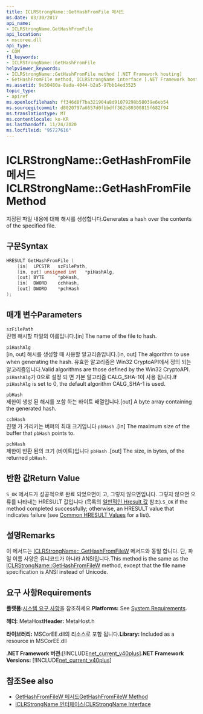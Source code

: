 ```yaml
---
title: ICLRStrongName::GetHashFromFile 메서드
ms.date: 03/30/2017
api_name:
- ICLRStrongName.GetHashFromFile
api_location:
- mscoree.dll
api_type:
- COM
f1_keywords:
- ICLRStrongName::GetHashFromFile
helpviewer_keywords:
- ICLRStrongName::GetHashFromFile method [.NET Framework hosting]
- GetHashFromFile method, ICLRStrongName interface [.NET Framework hosting]
ms.assetid: 9e50480a-8ada-4044-b2a5-97bb14ed3525
topic_type:
- apiref
ms.openlocfilehash: ff346d8f7ba321904a8d91079298b58039e6eb54
ms.sourcegitcommit: d8020797a6657d0fbbdff362b80300815f682f94
ms.translationtype: MT
ms.contentlocale: ko-KR
ms.lasthandoff: 11/24/2020
ms.locfileid: "95727616"
---
```

# <a name="iclrstrongnamegethashfromfile-method"></a><span data-ttu-id="8a277-102">ICLRStrongName::GetHashFromFile 메서드</span><span class="sxs-lookup"><span data-stu-id="8a277-102">ICLRStrongName::GetHashFromFile Method</span></span>

<span data-ttu-id="8a277-103">지정된 파일 내용에 대해 해시를 생성합니다.</span><span class="sxs-lookup"><span data-stu-id="8a277-103">Generates a hash over the contents of the specified file.</span></span>  
  
## <a name="syntax"></a><span data-ttu-id="8a277-104">구문</span><span class="sxs-lookup"><span data-stu-id="8a277-104">Syntax</span></span>  
  
```cpp  
HRESULT GetHashFromFile (  
    [in]  LPCSTR   szFilePath,  
    [in, out] unsigned int   *piHashAlg,
    [out] BYTE     *pbHash,
    [in]  DWORD    cchHash,
    [out] DWORD    *pchHash  
);  
```  
  
## <a name="parameters"></a><span data-ttu-id="8a277-105">매개 변수</span><span class="sxs-lookup"><span data-stu-id="8a277-105">Parameters</span></span>  

 `szFilePath`  
 <span data-ttu-id="8a277-106">진행 해시할 파일의 이름입니다.</span><span class="sxs-lookup"><span data-stu-id="8a277-106">[in] The name of the file to hash.</span></span>  
  
 `piHashAlg`  
 <span data-ttu-id="8a277-107">[in, out] 해시를 생성할 때 사용할 알고리즘입니다.</span><span class="sxs-lookup"><span data-stu-id="8a277-107">[in, out] The algorithm to use when generating the hash.</span></span> <span data-ttu-id="8a277-108">유효한 알고리즘은 Win32 CryptoAPI에서 정의 되는 알고리즘입니다.</span><span class="sxs-lookup"><span data-stu-id="8a277-108">Valid algorithms are those defined by the Win32 CryptoAPI.</span></span> <span data-ttu-id="8a277-109">`piHashAlg`가 0으로 설정 되 면 기본 알고리즘 CALG_SHA-1이 사용 됩니다.</span><span class="sxs-lookup"><span data-stu-id="8a277-109">If `piHashAlg` is set to 0, the default algorithm CALG_SHA-1 is used.</span></span>  
  
 `pbHash`  
 <span data-ttu-id="8a277-110">제한이 생성 된 해시를 포함 하는 바이트 배열입니다.</span><span class="sxs-lookup"><span data-stu-id="8a277-110">[out] A byte array containing the generated hash.</span></span>  
  
 `cchHash`  
 <span data-ttu-id="8a277-111">진행 가 가리키는 버퍼의 최대 크기입니다 `pbHash` .</span><span class="sxs-lookup"><span data-stu-id="8a277-111">[in] The maximum size of the buffer that `pbHash` points to.</span></span>  
  
 `pchHash`  
 <span data-ttu-id="8a277-112">제한이 반환 된의 크기 (바이트)입니다 `pbHash` .</span><span class="sxs-lookup"><span data-stu-id="8a277-112">[out] The size, in bytes, of the returned `pbHash`.</span></span>  
  
## <a name="return-value"></a><span data-ttu-id="8a277-113">반환 값</span><span class="sxs-lookup"><span data-stu-id="8a277-113">Return Value</span></span>  

 <span data-ttu-id="8a277-114">`S_OK` 메서드가 성공적으로 완료 되었으면이 고, 그렇지 않으면입니다. 그렇지 않으면 오류를 나타내는 HRESULT 값입니다 (목록의 [일반적인 Hresult 값](/windows/win32/seccrypto/common-hresult-values) 참조).</span><span class="sxs-lookup"><span data-stu-id="8a277-114">`S_OK` if the method completed successfully; otherwise, an HRESULT value that indicates failure (see [Common HRESULT Values](/windows/win32/seccrypto/common-hresult-values) for a list).</span></span>  
  
## <a name="remarks"></a><span data-ttu-id="8a277-115">설명</span><span class="sxs-lookup"><span data-stu-id="8a277-115">Remarks</span></span>  

 <span data-ttu-id="8a277-116">이 메서드는 [ICLRStrongName:: GetHashFromFileW](iclrstrongname-gethashfromfilew-method.md) 메서드와 동일 합니다. 단, 파일 이름 사양은 유니코드가 아니라 ANSI입니다.</span><span class="sxs-lookup"><span data-stu-id="8a277-116">This method is the same as the [ICLRStrongName::GetHashFromFileW](iclrstrongname-gethashfromfilew-method.md) method, except that the file name specification is ANSI instead of Unicode.</span></span>  
  
## <a name="requirements"></a><span data-ttu-id="8a277-117">요구 사항</span><span class="sxs-lookup"><span data-stu-id="8a277-117">Requirements</span></span>  

 <span data-ttu-id="8a277-118">**플랫폼:**[시스템 요구 사항](../../get-started/system-requirements.md)을 참조하세요.</span><span class="sxs-lookup"><span data-stu-id="8a277-118">**Platforms:** See [System Requirements](../../get-started/system-requirements.md).</span></span>  
  
 <span data-ttu-id="8a277-119">**헤더:** MetaHost</span><span class="sxs-lookup"><span data-stu-id="8a277-119">**Header:** MetaHost.h</span></span>  
  
 <span data-ttu-id="8a277-120">**라이브러리:** MSCorEE.dll의 리소스로 포함 됩니다.</span><span class="sxs-lookup"><span data-stu-id="8a277-120">**Library:** Included as a resource in MSCorEE.dll</span></span>  
  
 <span data-ttu-id="8a277-121">**.NET Framework 버전:**[!INCLUDE[net_current_v40plus](../../../../includes/net-current-v40plus-md.md)]</span><span class="sxs-lookup"><span data-stu-id="8a277-121">**.NET Framework Versions:** [!INCLUDE[net_current_v40plus](../../../../includes/net-current-v40plus-md.md)]</span></span>  
  
## <a name="see-also"></a><span data-ttu-id="8a277-122">참조</span><span class="sxs-lookup"><span data-stu-id="8a277-122">See also</span></span>

- [<span data-ttu-id="8a277-123">GetHashFromFileW 메서드</span><span class="sxs-lookup"><span data-stu-id="8a277-123">GetHashFromFileW Method</span></span>](iclrstrongname-gethashfromfilew-method.md)
- [<span data-ttu-id="8a277-124">ICLRStrongName 인터페이스</span><span class="sxs-lookup"><span data-stu-id="8a277-124">ICLRStrongName Interface</span></span>](iclrstrongname-interface.md)
